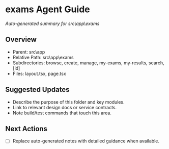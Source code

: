 ﻿# exams Agent Guide
*Auto-generated summary for src\app\exams*

## Overview
- Parent: src\app
- Relative Path: src\app\exams
- Subdirectories: browse, create, manage, my-exams, my-results, search, [id]
- Files: layout.tsx, page.tsx

## Suggested Updates
- Describe the purpose of this folder and key modules.
- Link to relevant design docs or service contracts.
- Note build/test commands that touch this area.

## Next Actions
- [ ] Replace auto-generated notes with detailed guidance when available.
